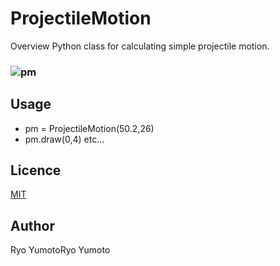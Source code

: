 ProjectileMotion 
====

Overview
Python class for calculating simple projectile motion.
### ![pm](https://user-images.githubusercontent.com/23047341/41507244-dc97bd9e-7269-11e8-9039-80d534228c79.png)

## Usage
- pm = ProjectileMotion(50.2,26)
- pm.draw(0,4)
etc...



## Licence

[MIT](https://github.com/tcnksm/tool/blob/master/LICENCE)

## Author
Ryo YumotoRyo Yumoto
